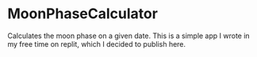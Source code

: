 # MoonPhaseCalculator
Calculates the moon phase on a given date. This is a simple app I wrote in my free time on replit, which I decided to publish here. 
